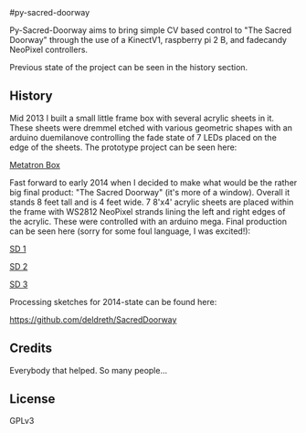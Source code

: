 <snippet>
  <content>
#py-sacred-doorway 

Py-Sacred-Doorway aims to bring simple CV based control to "The Sacred Doorway" through the use of a KinectV1,
raspberry pi 2 B, and fadecandy NeoPixel controllers. 

Previous state of the project can be seen in the history section.

## History

Mid 2013 I built a small little frame box with several acrylic sheets in it. These sheets were dremmel etched
with various geometric shapes with an arduino duemilanove controlling the fade state of 7 LEDs placed on the edge 
of the sheets. The prototype project can be seen here:

[Metatron Box](https://youtu.be/ysFEq5-h-6k)

Fast forward to early 2014 when I decided to make what would be the rather big final product: "The Sacred Doorway" 
(it's more of a window). Overall it stands 8 feet tall and is 4 feet wide. 7 8'x4' acrylic sheets are placed within
the frame with WS2812 NeoPixel strands lining the left and right edges of the acrylic. These were controlled with an
arduino mega. Final production can be seen here (sorry for some foul language, I was excited!):

[SD 1](https://youtu.be/poWdaNr34EA)

[SD 2](https://youtu.be/1jxQJL8qlaU)

[SD 3](https://youtu.be/ZUS4uXscfkQ)

Processing sketches for 2014-state can be found here:

https://github.com/deldreth/SacredDoorway

## Credits

Everybody that helped. So many people...

## License

GPLv3

</content>
</snippet>
